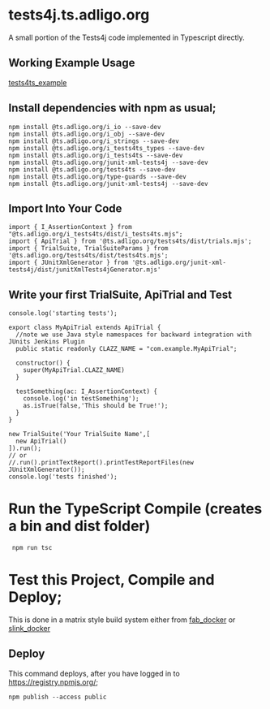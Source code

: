 # tests4j.ts.adligo.org
A small portion of the Tests4j code implemented in Typescript directly.

## Working Example Usage

[tests4ts_example](https://github.com/adligo/tests4ts_example.ts.adligo.org)

## Install dependencies with npm as usual;
```
npm install @ts.adligo.org/i_io --save-dev
npm install @ts.adligo.org/i_obj --save-dev
npm install @ts.adligo.org/i_strings --save-dev
npm install @ts.adligo.org/i_tests4ts_types --save-dev
npm install @ts.adligo.org/i_tests4ts --save-dev
npm install @ts.adligo.org/junit-xml-tests4j --save-dev
npm install @ts.adligo.org/tests4ts --save-dev
npm install @ts.adligo.org/type-guards --save-dev
npm install @ts.adligo.org/junit-xml-tests4j --save-dev
```

## Import Into Your Code

```
import { I_AssertionContext } from "@ts.adligo.org/i_tests4ts/dist/i_tests4ts.mjs";
import { ApiTrial } from '@ts.adligo.org/tests4ts/dist/trials.mjs';
import { TrialSuite, TrialSuiteParams } from '@ts.adligo.org/tests4ts/dist/tests4ts.mjs';
import { JUnitXmlGenerator } from '@ts.adligo.org/junit-xml-tests4j/dist/junitXmlTests4jGenerator.mjs'
```

## Write your first TrialSuite, ApiTrial and Test
```
console.log('starting tests');

export class MyApiTrial extends ApiTrial {
  //note we use Java style namespaces for backward integration with JUnits Jenkins Plugin 
  public static readonly CLAZZ_NAME = "com.example.MyApiTrial";
  
  constructor() {
    super(MyApiTrial.CLAZZ_NAME)
  }
  
  testSomething(ac: I_AssertionContext) {
    console.log('in testSomething');    
    as.isTrue(false,'This should be True!');  
  }
}

new TrialSuite('Your TrialSuite Name',[
  new ApiTrial()
]).run();
// or
//.run().printTextReport().printTestReportFiles(new JUnitXmlGenerator());
console.log('tests finished');

```




# Run the TypeScript Compile (creates a bin and dist folder)

```
 npm run tsc
```
 
# Test this Project, Compile and Deploy;

This is done in a matrix style build system either from
[fab_docker](https://github.com/adligo/fab_docker.ts.adligo.org)
or
[slink_docker](https://github.com/adligo/slink_docker.ts.adligo.org)

## Deploy 
 This command deploys, after you have logged in to  https://registry.npmjs.org/;

 ```
 npm publish --access public
 ```
